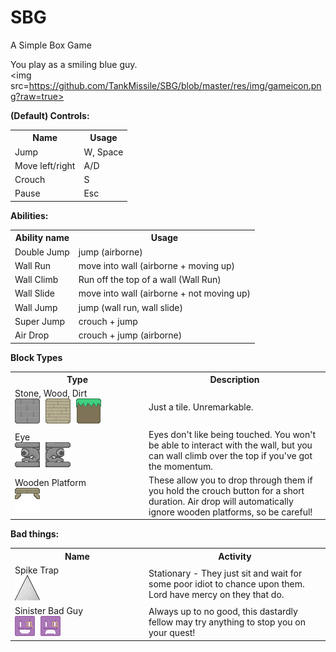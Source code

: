 SBG
===

A Simple Box Game


You play as a smiling blue guy.<br />
<img src=https://github.com/TankMissile/SBG/blob/master/res/img/gameicon.png?raw=true>

<b>(Default) Controls:</b><br />
<table>
  <tr>
    <th>
      Name
    </th>
    <th>
      Usage
    </th>
  </tr>
  <tr>
    <td>
      Jump
    </td>
    <td>
      W, Space
    </td>
  </tr>
  <tr>
    <td>
      Move left/right
    </td>
    <td>
      A/D
    </td>
  </tr>
  <tr>
    <td>
      Crouch
    </td>
    <td>
      S
    </td>
  </tr>
  <tr>
    <td>
      Pause
   </td>
   <td>
      Esc
    </td>
  </tr>
</table>

<b>Abilities:</b><br />
<table>
  <tr>
    <th> Ability name </th>
    <th> Usage </th>
  </tr>
  <tr>
    <td>
      Double Jump
    </td>
    <td>
      jump (airborne)
    </td>
  </tr>
  <tr>
    <td>
      Wall Run
    </td>
    <td>
      move into wall (airborne + moving up)
    </td>
  </tr>
  <tr>
    <td>
      Wall Climb
    </td>
    <td>
      Run off the top of a wall (Wall Run)
    </td>
  </tr>
  <tr>
    <td>
      Wall Slide
    </td>
    <td>
      move into wall (airborne + not moving up)
    </td>
  </tr>
  <tr>
    <td>
      Wall Jump
    </td>
    <td>
      jump (wall run, wall slide)
    </td>
  </tr>
  <tr>
    <td>
      Super Jump
    </td>
    <td>
      crouch + jump
    </td>
  </tr>
  <tr>
    <td>
      Air Drop
    </td>
    <td>
      crouch + jump (airborne)
    </td>
  </tr>
</table>


<b>Block Types</b><br />
<table>
<tr>
  <th width=200px>
    Type
  </th>
  <th>
    Description
  </th>
</tr>
<tr>
  <td>
    Stone, Wood, Dirt<br />
    <span style="margin-right:5px"> <img src="https://github.com/TankMissile/SBG/blob/master/res/img/stoneIcon.png?raw=true"></span>
    <span style="margin-right:5px"> <img src="https://github.com/TankMissile/SBG/blob/master/res/img/woodIcon.png?raw=true"></span>
    <span style="margin-right:5px"> <img src="https://github.com/TankMissile/SBG/blob/master/res/img/dirtIcon.png?raw=true"></span>
  </td>
  <td>
    Just a tile.  Unremarkable.
  </td>
</tr>
<tr>
  <td>
    Eye<br />
    <span style="margin-right:5px"> <img src="https://github.com/TankMissile/SBG/blob/master/res/img/lefteyeIcon.png?raw=true"></span>
    <span style="margin-right:5px"> <img src="https://github.com/TankMissile/SBG/blob/master/res/img/righteyeIcon.png?raw=true"></span>
  </td>
  <td>
    Eyes don't like being touched.  You won't be able to interact with the wall, but you can wall climb over the top if you've got the momentum.
  </td>
</tr>
<tr>
  <td>
    Wooden Platform<br />
    <span style="margin-right:5px"> <img src="https://github.com/TankMissile/SBG/blob/master/res/img/platformIcon.png?raw=true"></span>
  </td>
  <td>
    These allow you to drop through them if you hold the crouch button for a short duration.  Air drop will automatically ignore wooden platforms, so be careful!
  </td>
</tr>
</table>

<b>Bad things:</b>
<table>
<tr>
  <th width="200px">
    Name
  </th>
  <th>
    Activity
  </th>
</tr>
<tr>
  <td>
    Spike Trap<br />
    <img src="https://github.com/TankMissile/SBG/blob/master/res/img/spike.png?raw=true">
  </td>
  <td>
    Stationary - They just sit and wait for some poor idiot to chance upon them.  Lord have mercy on they that do.
  </td>
</tr>
<tr>
  <td>
    Sinister Bad Guy<br />
    <span style="margin-right:5px"> <img src="https://github.com/TankMissile/SBG/blob/master/res/img/mr_chief.png?raw=true"></span>
    <img src="https://github.com/TankMissile/SBG/blob/master/res/img/mr_chief_angry.png?raw=true">
  </td>
  <td>
    Always up to no good, this dastardly fellow may try anything to stop you on your quest!
  </td>
</tr>
</table>

